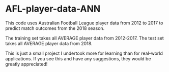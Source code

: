 # AFL-player-data-ANN
This code uses Australian Football League player data from 2012 to 2017 to predict match outcomes from the 2018 season. 

The training set takes all AVERAGE player data from 2012-2017. 
The test set takes all AVERAGE player data from 2018. 

This is just a small project I undertook more for learning than for real-world applications. If you see this and have any suggestions, they would be greatly appreciated!
